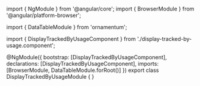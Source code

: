 import { NgModule } from '@angular/core';
import { BrowserModule } from '@angular/platform-browser';
  
import { DataTableModule } from 'ornamentum';
  
import { DisplayTrackedByUsageComponent } from './display-tracked-by-usage.component';

@NgModule({
 bootstrap: [DisplayTrackedByUsageComponent],
 declarations: [DisplayTrackedByUsageComponent],
 imports: [BrowserModule, DataTableModule.forRoot()]
})
export class DisplayTrackedByUsageModule {
}
